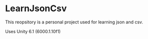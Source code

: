 # LearnJsonCsv
This reopsitory is a personal project used for learning json and csv.

Uses Unity 6.1 (6000.1.10f1)

